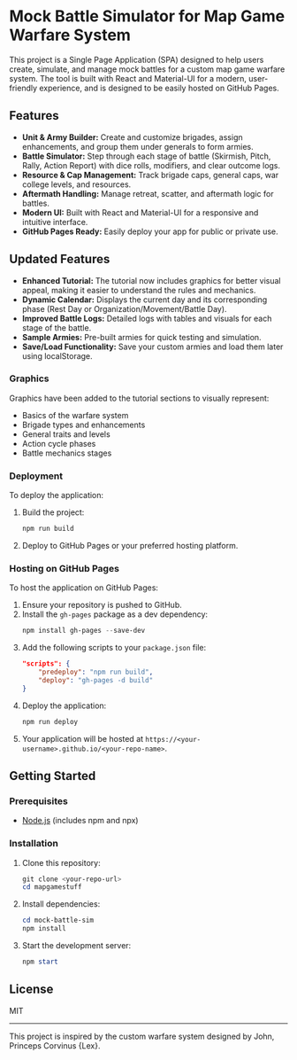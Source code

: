 # Mock Battle Simulator for Map Game Warfare System

This project is a Single Page Application (SPA) designed to help users create, simulate, and manage mock battles for a custom map game warfare system. The tool is built with React and Material-UI for a modern, user-friendly experience, and is designed to be easily hosted on GitHub Pages.

## Features
- **Unit & Army Builder:** Create and customize brigades, assign enhancements, and group them under generals to form armies.
- **Battle Simulator:** Step through each stage of battle (Skirmish, Pitch, Rally, Action Report) with dice rolls, modifiers, and clear outcome logs.
- **Resource & Cap Management:** Track brigade caps, general caps, war college levels, and resources.
- **Aftermath Handling:** Manage retreat, scatter, and aftermath logic for battles.
- **Modern UI:** Built with React and Material-UI for a responsive and intuitive interface.
- **GitHub Pages Ready:** Easily deploy your app for public or private use.

## Updated Features

- **Enhanced Tutorial:** The tutorial now includes graphics for better visual appeal, making it easier to understand the rules and mechanics.
- **Dynamic Calendar:** Displays the current day and its corresponding phase (Rest Day or Organization/Movement/Battle Day).
- **Improved Battle Logs:** Detailed logs with tables and visuals for each stage of the battle.
- **Sample Armies:** Pre-built armies for quick testing and simulation.
- **Save/Load Functionality:** Save your custom armies and load them later using localStorage.

### Graphics
Graphics have been added to the tutorial sections to visually represent:
- Basics of the warfare system
- Brigade types and enhancements
- General traits and levels
- Action cycle phases
- Battle mechanics stages

### Deployment
To deploy the application:
1. Build the project:
   ```powershell
   npm run build
   ```
2. Deploy to GitHub Pages or your preferred hosting platform.

### Hosting on GitHub Pages
To host the application on GitHub Pages:

1. Ensure your repository is pushed to GitHub.
2. Install the `gh-pages` package as a dev dependency:
   ```powershell
   npm install gh-pages --save-dev
   ```
3. Add the following scripts to your `package.json` file:
   ```json
   "scripts": {
       "predeploy": "npm run build",
       "deploy": "gh-pages -d build"
   }
   ```
4. Deploy the application:
   ```powershell
   npm run deploy
   ```
5. Your application will be hosted at `https://<your-username>.github.io/<your-repo-name>`.

## Getting Started

### Prerequisites
- [Node.js](https://nodejs.org/) (includes npm and npx)

### Installation
1. Clone this repository:
   ```powershell
   git clone <your-repo-url>
   cd mapgamestuff
   ```
2. Install dependencies:
   ```powershell
   cd mock-battle-sim
   npm install
   ```
3. Start the development server:
   ```powershell
   npm start
   ```

## License
MIT

---

This project is inspired by the custom warfare system designed by John, Princeps Corvinus {Lex}.

